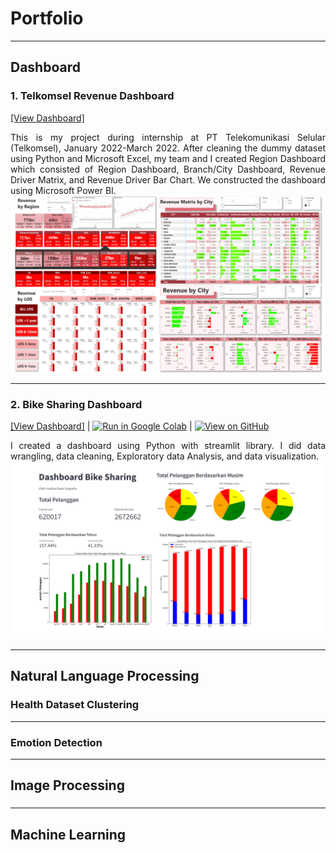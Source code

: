 # Portfolio
---
## **Dashboard**
### 1. Telkomsel Revenue Dashboard
[[View Dashboard]](https://drive.google.com/file/d/1zN86Nbfcy1rzwMLhCj2OgSXh_7VJCwoK/view?usp=sharing)
<div style="text-align: justify">This is my project during internship at PT Telekomunikasi Selular (Telkomsel), January 2022-March 2022. After cleaning the dummy dataset using Python and Microsoft Excel, my team and I created Region Dashboard which consisted of Region Dashboard, Branch/City Dashboard, Revenue Driver Matrix, and Revenue Driver Bar Chart. We constructed the dashboard using Microsoft Power BI.</div>
<img src="img/Dashboard Telkomsel.png" alt="alt text" width="whatever" height="whatever">

---

### 2. Bike Sharing Dashboard
[[View Dashboard]](https://ardinadnn-bikesharing.streamlit.app/) | [![Run in Google Colab](https://img.shields.io/badge/Colab-Run_in_Google_Colab-blue?logo=Google&logoColor=FDBA18)](https://colab.research.google.com/drive/1EOf9-1MKXynXWX8p84OgQ6R0FZ_KYi1d?usp=sharing) | [![View on GitHub](https://img.shields.io/badge/GitHub-View_on_GitHub-blue?logo=GitHub)](https://github.com/ardinadnn/bikesharing/tree/main)
<div style="text-align: justify">I created a dashboard using Python with streamlit library. I did data wrangling, data cleaning, Exploratory data Analysis, and data visualization.</div>
<img src="img/Bike Sharing - Streamlit.png" alt="alt text" width="whatever" height="whatever">

---
## **Natural Language Processing**

### Health Dataset Clustering

---
### Emotion Detection

---
## **Image Processing**

###

---
## **Machine Learning**